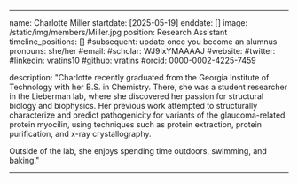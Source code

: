 
---
name: Charlotte Miller
startdate: [2025-05-19]
enddate: []
image: /static/img/members/Miller.jpg
position: Research Assistant
timeline_positions: []
#subsequent:  update once you become an alumnus
pronouns: she/her
#email: 
#scholar: WJ9lxYMAAAAJ
#website: 
#twitter: 
#linkedin: vratins10
#github: vratins
#orcid: 0000-0002-4225-7459

description: "Charlotte recently graduated from the Georgia Institute of Technology with her B.S. in Chemistry. There, she was a student researcher in the Lieberman lab, where she discovered her passion for structural biology and biophysics. Her previous work attempted to structurally characterize and predict pathogenicity for variants of the glaucoma-related protein myocilin, using techniques such as protein extraction, protein purification, and x-ray crystallography. 

Outside of the lab, she enjoys spending time outdoors, swimming, and baking."

---
